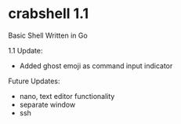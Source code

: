 # crabshell 1.1
Basic Shell Written in Go 

1.1 Update:
- Added ghost emoji as command input indicator

Future Updates:
- nano, text editor functionality
- separate window
- ssh
